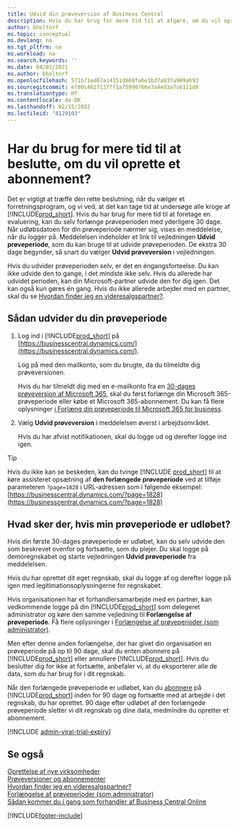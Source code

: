 ```yaml
---
title: Udvid din prøveversion af Business Central
description: Hvis du har brug for mere tid til at afgøre, om du vil oprette et abonnement på Dynamics 365 Business Central, kan du udvide din prøveperiode en gang. Få mere at vide om dine muligheder.
author: bholtorf
ms.topic: conceptual
ms.devlang: na
ms.tgt_pltfrm: na
ms.workload: na
ms.search.keywords: ''
ms.date: 04/01/2021
ms.author: bholtorf
ms.openlocfilehash: 571b71ed67a14151d668fa6e1b37a837a989a693
ms.sourcegitcommit: ef80c461713fff1a75998766e7a4ed3a7c6121d0
ms.translationtype: HT
ms.contentlocale: da-DK
ms.lasthandoff: 02/15/2022
ms.locfileid: "8129103"
---
```

# <a name="need-more-time-to-decide-whether-to-subscribe"></a>Har du brug for mere tid til at beslutte, om du vil oprette et abonnement?

Det er vigtigt at træffe den rette beslutning, når du vælger et forretningsprogram, og vi ved, at det kan tage tid at undersøge alle kroge af [!INCLUDE[prod_short](includes/prod_short.md)]. Hvis du har brug for mere tid til at foretage en evaluering, kan du selv forlænge prøveperioden med yderligere 30 dage. Når udløbsdatoen for din prøveperiode nærmer sig, vises en meddelelse, når du logger på. Meddelelsen indeholder et link til vejledningen **Udvid prøveperiode**, som du kan bruge til at udvide prøveperioden. De ekstra 30 dage begynder, så snart du vælger **Udvid prøveversion** i vejledningen.

Hvis du udvider prøveperioden selv, er det en éngangsforteelse. Du kan ikke udvide den to gange, i det mindste ikke selv. Hvis du allerede har udvidet perioden, kan din Microsoft-partner udvide den for dig igen. Det kan også kun gøres én gang. Hvis du ikke allerede arbejder med en partner, skal du se [Hvordan finder jeg en videresalgspartner?](/dynamics365/business-central/across-faq#findpartner).  

## <a name="to-extend-your-trial-period"></a>Sådan udvider du din prøveperiode

1. Log ind i [!INCLUDE[prod_short](includes/prod_short.md)] på [https://businesscentral.dynamics.com/](https://businesscentral.dynamics.com/).

    Log på med den mailkonto, som du brugte, da du tilmeldte dig prøveversionen.  

    Hvis du har tilmeldt dig med en e-mailkonto fra en [30-dages prøveversion af Microsoft 365](/microsoft-365/commerce/sign-up-for-office-365-trial), skal du først forlænge din Microsoft 365-prøveperiode eller købe et Microsoft 365-abonnement. Du kan få flere oplysninger [i Forlæng din prøveperiode til Microsoft 365 for business](/microsoft-365/commerce/extend-your-trial).
2. Vælg **Udvid prøveversion** i meddelelsen øverst i arbejdsområdet.

    Hvis du har afvist notifikationen, skal du logge ud og derefter logge ind igen.

> [!TIP]
> Hvis du ikke kan se beskeden, kan du tvinge [!INCLUDE [prod_short](includes/prod_short.md)] til at køre assisteret opsætning af **den forlængede prøveperiode** ved at tilføje parameteren ```?page=1828``` i URL-adressen som i følgende eksempel: [https://businesscentral.dynamics.com/?page=1828](https://businesscentral.dynamics.com/?page=1828)

## <a name="what-happens-if-my-trial-period-is-expired"></a>Hvad sker der, hvis min prøveperiode er udløbet?

Hvis din første 30-dages prøveperiode er udløbet, kan du selv udvide den som beskrevet ovenfor og fortsætte, som du plejer. Du skal logge på demoregnskabet og starte vejledningen **Udvid prøveperiode** fra meddelelsen.  

Hvis du har oprettet dit eget regnskab, skal du logge af og derefter logge på igen med legitimationsoplysningerne for regnskabet.  

Hvis organisationen har et forhandlersamarbejde med en partner, kan vedkommende logge på din [!INCLUDE[prod_short](includes/prod_short.md)] som delegeret administrator og køre den samme vejledning til **Forlængelse af prøveperiode**. Få flere oplysninger i [Forlængelse af prøveperioder (som administrator)](/dynamics365/business-central/dev-itpro/administration/tenant-administration#extending-trials).  

Men efter denne anden forlængelse, der har givet din organisation en prøveperiode på op til 90 dage, skal du enten abonnere på [!INCLUDE[prod_short](includes/prod_short.md)] eller annullere [!INCLUDE[prod_short](includes/prod_short.md)]. Hvis du beslutter dig for ikke at fortsætte, anbefaler vi, at du eksporterer alle de data, som du har brug for i dit regnskab.

Når den forlængede prøveperiode er udløbet, kan du [abonnere](https://go.microsoft.com/fwlink/?linkid=828659) på [!INCLUDE[prod_short](includes/prod_short.md)] inden for 90 dage og fortsætte med at arbejde i det regnskab, du har oprettet. 90 dage efter udløbet af den forlængede prøveperiode sletter vi dit regnskab og dine data, medmindre du opretter et abonnement.  

[!INCLUDE [admin-viral-trial-expiry](includes/admin-viral-trial-expiry.md)]

## <a name="see-also"></a>Se også

[Oprettelse af nye virksomheder](about-new-company.md)  
[Prøveversioner og abonnementer](across-preview.md)  
[Hvordan finder jeg en videresalgspartner?](/dynamics365/business-central/across-faq#findpartner)  
[Forlængelse af prøveperioder (som administrator)](/dynamics365/business-central/dev-itpro/administration/tenant-administration#extending-trials)  
[Sådan kommer du i gang som forhandler af Business Central Online](/dynamics365/business-central/dev-itpro/administration/get-started-online)  


[!INCLUDE[footer-include](includes/footer-banner.md)]
